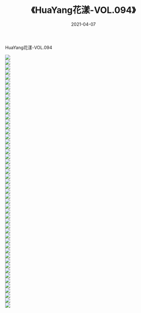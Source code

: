 ﻿---
layout: post
title:  《HuaYang花漾-VOL.094》
date:   2021-04-07
img: http://img.660000.xyz/Sharelink/网络美图/2021/HuaYang花漾-VOL.094/000.jpg
categories: [美女, 清纯, 唯美]
---

HuaYang花漾-VOL.094

  ![](http://img.660000.xyz/Sharelink/网络美图/2021/HuaYang花漾-VOL.094/001.jpg) <br> ![](http://img.660000.xyz/Sharelink/网络美图/2021/HuaYang花漾-VOL.094/002.jpg) <br> ![](http://img.660000.xyz/Sharelink/网络美图/2021/HuaYang花漾-VOL.094/003.jpg) <br> ![](http://img.660000.xyz/Sharelink/网络美图/2021/HuaYang花漾-VOL.094/004.jpg) <br> ![](http://img.660000.xyz/Sharelink/网络美图/2021/HuaYang花漾-VOL.094/005.jpg) <br> ![](http://img.660000.xyz/Sharelink/网络美图/2021/HuaYang花漾-VOL.094/006.jpg) <br> ![](http://img.660000.xyz/Sharelink/网络美图/2021/HuaYang花漾-VOL.094/007.jpg) <br> ![](http://img.660000.xyz/Sharelink/网络美图/2021/HuaYang花漾-VOL.094/008.jpg) <br> ![](http://img.660000.xyz/Sharelink/网络美图/2021/HuaYang花漾-VOL.094/009.jpg) <br> ![](http://img.660000.xyz/Sharelink/网络美图/2021/HuaYang花漾-VOL.094/010.jpg) <br> ![](http://img.660000.xyz/Sharelink/网络美图/2021/HuaYang花漾-VOL.094/011.jpg) <br> ![](http://img.660000.xyz/Sharelink/网络美图/2021/HuaYang花漾-VOL.094/012.jpg) <br> ![](http://img.660000.xyz/Sharelink/网络美图/2021/HuaYang花漾-VOL.094/013.jpg) <br> ![](http://img.660000.xyz/Sharelink/网络美图/2021/HuaYang花漾-VOL.094/014.jpg) <br> ![](http://img.660000.xyz/Sharelink/网络美图/2021/HuaYang花漾-VOL.094/015.jpg) <br> ![](http://img.660000.xyz/Sharelink/网络美图/2021/HuaYang花漾-VOL.094/016.jpg) <br> ![](http://img.660000.xyz/Sharelink/网络美图/2021/HuaYang花漾-VOL.094/017.jpg) <br> ![](http://img.660000.xyz/Sharelink/网络美图/2021/HuaYang花漾-VOL.094/018.jpg) <br> ![](http://img.660000.xyz/Sharelink/网络美图/2021/HuaYang花漾-VOL.094/019.jpg) <br> ![](http://img.660000.xyz/Sharelink/网络美图/2021/HuaYang花漾-VOL.094/020.jpg) <br> ![](http://img.660000.xyz/Sharelink/网络美图/2021/HuaYang花漾-VOL.094/021.jpg) <br> ![](http://img.660000.xyz/Sharelink/网络美图/2021/HuaYang花漾-VOL.094/022.jpg) <br> ![](http://img.660000.xyz/Sharelink/网络美图/2021/HuaYang花漾-VOL.094/023.jpg) <br> ![](http://img.660000.xyz/Sharelink/网络美图/2021/HuaYang花漾-VOL.094/024.jpg) <br> ![](http://img.660000.xyz/Sharelink/网络美图/2021/HuaYang花漾-VOL.094/025.jpg) <br> ![](http://img.660000.xyz/Sharelink/网络美图/2021/HuaYang花漾-VOL.094/026.jpg) <br> ![](http://img.660000.xyz/Sharelink/网络美图/2021/HuaYang花漾-VOL.094/027.jpg) <br> ![](http://img.660000.xyz/Sharelink/网络美图/2021/HuaYang花漾-VOL.094/028.jpg) <br> ![](http://img.660000.xyz/Sharelink/网络美图/2021/HuaYang花漾-VOL.094/029.jpg) <br> ![](http://img.660000.xyz/Sharelink/网络美图/2021/HuaYang花漾-VOL.094/030.jpg) <br> ![](http://img.660000.xyz/Sharelink/网络美图/2021/HuaYang花漾-VOL.094/031.jpg) <br> ![](http://img.660000.xyz/Sharelink/网络美图/2021/HuaYang花漾-VOL.094/032.jpg) <br> ![](http://img.660000.xyz/Sharelink/网络美图/2021/HuaYang花漾-VOL.094/033.jpg) <br> ![](http://img.660000.xyz/Sharelink/网络美图/2021/HuaYang花漾-VOL.094/034.jpg) <br> ![](http://img.660000.xyz/Sharelink/网络美图/2021/HuaYang花漾-VOL.094/035.jpg) <br> ![](http://img.660000.xyz/Sharelink/网络美图/2021/HuaYang花漾-VOL.094/036.jpg) <br> ![](http://img.660000.xyz/Sharelink/网络美图/2021/HuaYang花漾-VOL.094/037.jpg) <br> ![](http://img.660000.xyz/Sharelink/网络美图/2021/HuaYang花漾-VOL.094/038.jpg) <br> ![](http://img.660000.xyz/Sharelink/网络美图/2021/HuaYang花漾-VOL.094/039.jpg) <br> ![](http://img.660000.xyz/Sharelink/网络美图/2021/HuaYang花漾-VOL.094/040.jpg) <br> ![](http://img.660000.xyz/Sharelink/网络美图/2021/HuaYang花漾-VOL.094/041.jpg) <br> ![](http://img.660000.xyz/Sharelink/网络美图/2021/HuaYang花漾-VOL.094/042.jpg) <br> ![](http://img.660000.xyz/Sharelink/网络美图/2021/HuaYang花漾-VOL.094/043.jpg) <br> ![](http://img.660000.xyz/Sharelink/网络美图/2021/HuaYang花漾-VOL.094/044.jpg) <br> ![](http://img.660000.xyz/Sharelink/网络美图/2021/HuaYang花漾-VOL.094/045.jpg) <br> ![](http://img.660000.xyz/Sharelink/网络美图/2021/HuaYang花漾-VOL.094/046.jpg) <br> ![](http://img.660000.xyz/Sharelink/网络美图/2021/HuaYang花漾-VOL.094/047.jpg) <br> ![](http://img.660000.xyz/Sharelink/网络美图/2021/HuaYang花漾-VOL.094/048.jpg) <br> ![](http://img.660000.xyz/Sharelink/网络美图/2021/HuaYang花漾-VOL.094/049.jpg) <br> ![](http://img.660000.xyz/Sharelink/网络美图/2021/HuaYang花漾-VOL.094/050.jpg) <br> ![](http://img.660000.xyz/Sharelink/网络美图/2021/HuaYang花漾-VOL.094/051.jpg) <br>